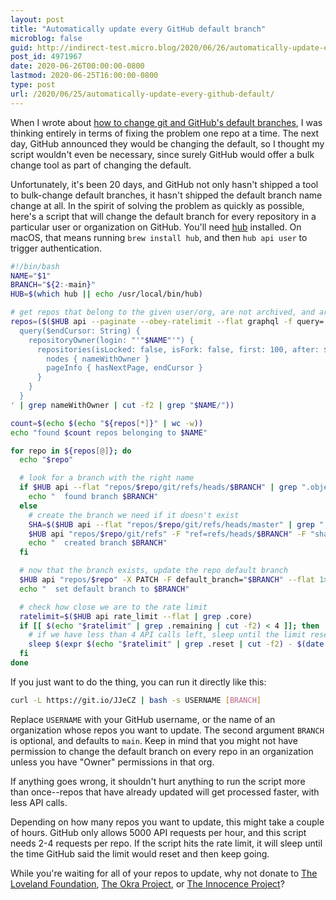```yaml
---
layout: post
title: "Automatically update every GitHub default branch"
microblog: false
guid: http://indirect-test.micro.blog/2020/06/26/automatically-update-every-github-default/
post_id: 4971967
date: 2020-06-26T00:00:00-0800
lastmod: 2020-06-25T16:00:00-0800
type: post
url: /2020/06/25/automatically-update-every-github-default/
---
```


When I wrote about [how to change git and GitHub's default branches](/2020/06/06/changing-git-and-githubs-default-branch-name/), I was thinking entirely in terms of fixing the problem one repo at a time. The next day, GitHub announced they would be changing the default, so I thought my script wouldn't even be necessary, since surely GitHub would offer a bulk change tool as part of changing the default.

Unfortunately, it's been 20 days, and GitHub not only hasn't shipped a tool to bulk-change default branches, it hasn't shipped the default branch name change at all. In the spirit of solving the problem as quickly as possible, here's a script that will change the default branch for every repository in a particular user or organization on GitHub. You'll need [hub](https://hub.github.com) installed. On macOS, that means running `brew install hub`, and then `hub api user` to trigger authentication.

```bash
#!/bin/bash
NAME="$1"
BRANCH="${2:-main}"
HUB=$(which hub || echo /usr/local/bin/hub)

# get repos that belong to the given user/org, are not archived, and are not forks
repos=($($HUB api --paginate --obey-ratelimit --flat graphql -f query='
  query($endCursor: String) {
    repositoryOwner(login: "'"$NAME"'") {
      repositories(isLocked: false, isFork: false, first: 100, after: $endCursor) {
        nodes { nameWithOwner }
        pageInfo { hasNextPage, endCursor }
      }
    }
  }
' | grep nameWithOwner | cut -f2 | grep "$NAME/"))

count=$(echo $(echo "${repos[*]}" | wc -w))
echo "found $count repos belonging to $NAME"

for repo in ${repos[@]}; do
  echo "$repo"

  # look for a branch with the right name
  if $HUB api --flat "repos/$repo/git/refs/heads/$BRANCH" | grep ".object.sha" 1> /dev/null; then
    echo "  found branch $BRANCH"
  else
    # create the branch we need if it doesn't exist
    SHA=$($HUB api --flat "repos/$repo/git/refs/heads/master" | grep ".object.sha" | cut -f2)
    $HUB api "repos/$repo/git/refs" -F "ref=refs/heads/$BRANCH" -F "sha=$SHA" 1> /dev/null
    echo "  created branch $BRANCH"
  fi

  # now that the branch exists, update the repo default branch
  $HUB api "repos/$repo" -X PATCH -F default_branch="$BRANCH" --flat 1> /dev/null
  echo "  set default branch to $BRANCH"

  # check how close we are to the rate limit
  ratelimit=$($HUB api rate_limit --flat | grep .core)
  if [[ $(echo "$ratelimit" | grep .remaining | cut -f2) < 4 ]]; then
    # if we have less than 4 API calls left, sleep until the limit resets
    sleep $(expr $(echo "$ratelimit" | grep .reset | cut -f2) - $(date +%s))
  fi
done
```

If you just want to do the thing, you can run it directly like this:

```bash
curl -L https://git.io/JJeCZ | bash -s USERNAME [BRANCH]
```

Replace `USERNAME` with your GitHub username, or the name of an organization whose repos you want to update. The second argument `BRANCH` is optional, and defaults to `main`. Keep in mind that you might not have permission to change the default branch on every repo in an organization unless you have "Owner" permissions in that org.

If anything goes wrong, it shouldn't hurt anything to run the script more than once--repos that have already updated will get processed faster, with less API calls.

Depending on how many repos you want to update, this might take a couple of hours. GitHub only allows 5000 API requests per hour, and this script needs 2-4 requests per repo. If the script hits the rate limit, it will sleep until the time GitHub said the limit would reset and then keep going.

While you're waiting for all of your repos to update, why not donate to [The Loveland Foundation](https://thelovelandfoundation.org/loveland-therapy-fund/), [The Okra Project](https://www.theokraproject.com), or [The Innocence Project](https://www.innocenceproject.org)?
